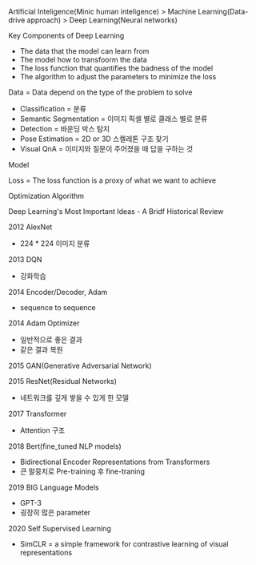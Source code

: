 Artificial Inteligence(Minic human inteligence) > Machine Learning(Data-drive approach) > Deep Learning(Neural networks)

Key Components of Deep Learning
- The data that the model can learn from
- The model how to transfoorm the data
- The loss function that quantifies the badness of the model
- The algorithm to adjust the parameters to minimize the loss

Data = Data depend on the type of the problem to solve
- Classification = 분류
- Semantic Segmentation = 이미지 픽셀 별로 클래스 별로 분류
- Detection = 바운딩 박스 탐지
- Pose Estimation = 2D or 3D 스켈레톤 구조 찾기
- Visual QnA = 이미지와 질문이 주어졌을 때 답을 구하는 것

Model

Loss = The loss function is a proxy of what we want to achieve

Optimization Algorithm

Deep Learning's Most Important Ideas - A Bridf Historical Review

2012 AlexNet
- 224 * 224 이미지 분류

2013 DQN
- 강화학습

2014 Encoder/Decoder, Adam
- sequence to sequence

2014 Adam Optimizer
- 일반적으로 좋은 결과
- 같은 결과 복원

2015 GAN(Generative Adversarial Network)

2015 ResNet(Residual Networks)
- 네트워크를 깊게 쌓을 수 있게 한 모델

2017 Transformer
- Attention 구조

2018 Bert(fine_tuned NLP models)
- Bidirectional Encoder Representations from Transformers
- 큰 말뭉치로 Pre-training 후 fine-traning

2019 BIG Language Models
- GPT-3
- 굉장히 많은 parameter

2020 Self Supervised Learning
- SimCLR = a simple framework for contrastive learning of visual representations